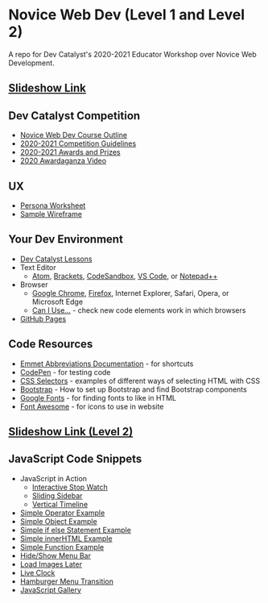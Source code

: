 # Novice Web Dev (Level 1 and Level 2)
A repo for Dev Catalyst's 2020-2021 Educator Workshop over Novice Web Development.

## [Slideshow Link](https://docs.google.com/presentation/d/1ng9DQOSKpOaCMLVg-BbbqEcty6UC6mHbSsKLGVdssog/edit?usp=sharing)

## Dev Catalyst Competition
- [Novice Web Dev Course Outline](https://drive.google.com/open?id=1vZ7oxtpyHaJ-ztBgEf1i9Btr3xkBBORz)
- [2020-2021 Competition Guidelines](https://drive.google.com/open?id=1x4yOgbKGRqBLYWZYGYhnZhYgxZsHjK7gNg6gnU6gCxU)
- [2020-2021 Awards and Prizes](https://drive.google.com/open?id=13DjWTDpAkhNKGBeycAqeNcYogUDhYGoBLsKJjtgne5E)
- [2020 Awardaganza Video](https://drive.google.com/open?id=167h04rDwMOAn92zkHA0dX0Ityobq8Keh)

## UX
- [Persona Worksheet](https://drive.google.com/open?id=170uwoHgZFiqz6Bjb-CzXE-6YXcEYUIi6)
- [Sample Wireframe](https://drive.google.com/open?id=10o7pl_HbvJQOJFEBJf-6Ex8QUVXaIVTi)

## Your Dev Environment
- [Dev Catalyst Lessons](https://app.devcatalyst.com/)
- Text Editor
  - [Atom](https://atom.io/), [Brackets](http://brackets.io/), [CodeSandbox](https://codesandbox.io/), [VS Code](https://code.visualstudio.com/download), or [Notepad++](https://notepad-plus-plus.org/downloads/v7.8.1/)
 - Browser
    - [Google Chrome](https://www.google.com/chrome/?brand=CHBD&gclid=CjwKCAiAzanuBRAZEiwA5yf4umGM0pune_pIKAZjclZjp50CtsuWMnA97ip9ezZz84Kh7iM69EX8rhoCa7EQAvD_BwE&gclsrc=aw.ds), [Firefox](https://www.mozilla.org/en-US/firefox/new/), Internet Explorer, Safari, Opera, or Microsoft Edge
    - [Can I Use...](https://caniuse.com/) - check new code elements work in which browsers
- [GitHub Pages](https://github.com/)

## Code Resources
- [Emmet Abbreviations Documentation](https://docs.emmet.io/abbreviations/) - for shortcuts
- [CodePen](www.codepen.io) - for testing code
- [CSS Selectors](https://codepen.io/DevCatalyst/pen/aPxLNK) - examples of different ways of selecting HTML with CSS
- [Bootstrap](https://getbootstrap.com/) - How to set up Bootstrap and find Bootstrap components
- [Google Fonts](https://fonts.google.com/) - for finding fonts to like in HTML
- [Font Awesome](https://fontawesome.com/) - for icons to use in website

## [Slideshow Link (Level 2)](https://docs.google.com/presentation/d/1bATHO5uELP6Rn0M9hjHM5Z0sayFuFOUMWeW1c6qevDY/edit?usp=sharing)

## JavaScript Code Snippets
- JavaScript in Action
  - [Interactive Stop Watch](https://codepen.io/_Billy_Brown/pen/dbJeh)
  - [Sliding Sidebar](https://codepen.io/marijoha/pen/PNjZyW)
  - [Vertical Timeline](https://codepen.io/tutsplus/pen/QNeJgR)
- [Simple Operator Example](https://codepen.io/DevCatalyst/pen/YgYJOX)
- [Simple Object Example](https://codepen.io/ZackDinerstein/pen/jzHeD)
- [Simple if else Statement Example](https://codepen.io/thehumanscience/pen/KwEeWR)
- [Simple innerHTML Example](https://codepen.io/HowToDevCode/pen/ozbWKN)
- [Simple Function Example](https://codepen.io/aliciazaludova/pen/ELNMVJ)
- [Hide/Show Menu Bar](https://codepen.io/DevCatalyst/pen/ywVRRP)
- [Load Images Later](https://codepen.io/DevCatalyst/pen/LMKJOb)
- [Live Clock](https://codepen.io/dudleystorey/pen/unEyp)
- [Hamburger Menu Transition](https://codepen.io/DevCatalyst/pen/eborMB)
- [JavaScript Gallery](https://codepen.io/DevCatalyst/pen/OrYrjo)
